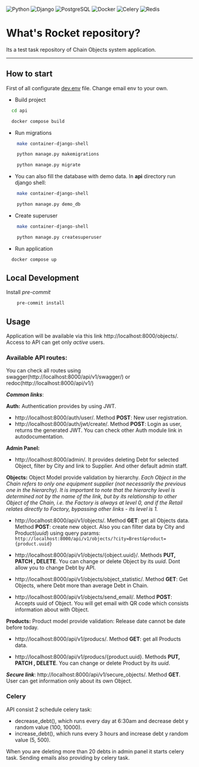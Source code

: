 ![Python](https://img.shields.io/badge/Python-14354C?style=for-the-badge&logo=python&logoColor=white)
![Django](https://img.shields.io/badge/Django-092E20?style=for-the-badge&logo=django&logoColor=white)
![PostgreSQL](https://img.shields.io/badge/PostgreSQL-316192?style=for-the-badge&logo=postgresql&logoColor=white)
![Docker](https://img.shields.io/badge/docker-%230db7ed.svg?style=for-the-badge&logo=docker&logoColor=white)
![Celery](https://img.shields.io/badge/celery-37814A.svg?style=for-the-badge&logo=celery&logoColor=white)
![Redis](https://img.shields.io/badge/redis-%23DD0031.svg?&style=for-the-badge&logo=redis&logoColor=white)

# What's Rocket repository?

Its a test task repository of Chain Objects system application.

---

## How to start
First of all configurate [dev.env](https://github.com/132dannys/RocketProject/blob/main/api/dev.env) file. Change email env to your own.

- Build project
```sh
  cd api
```
```sh
  docker compose build
```
- Run migrations
```sh
    make container-django-shell
```
```sh
    python manage.py makemigrations
```
```sh
    python manage.py migrate
```
- You can also fill the database with demo data. In **api** directory run django shell:
```sh
    make container-django-shell
```
```sh
    python manage.py demo_db
```
- Create superuser
```sh
    make container-django-shell
```
```sh
    python manage.py createsuperuser
```
- Run application
```sh
  docker compose up
```

## Local Development
Install *pre-commit*
```sh
    pre-commit install
```

## Usage

Application will be available via this link http://localhost:8000/objects/.
Access to API can get only *active* users.

### Available API routes:
You can check all routes using swagger(http://localhost:8000/api/v1/swagger/) or redoc(http://localhost:8000/api/v1/)

***Common links***:

**Auth:**
Authentication provides by using JWT.

- http://localhost:8000/auth/user/. Method **POST**: New user registration.
- http://localhost:8000/auth/jwt/create/. Method **POST**: Login as user, returns the generated JWT.
You can check other Auth module link in autodocumentation.

**Admin Panel:**
- http://localhost:8000/admin/.
It provides deleting Debt for selected Object, filter by City and link to Supplier. And other default admin staff.

**Objects:**
Object Model provide validation by hierarchy.
*Each Object in the Chain refers to only one equipment supplier (not
necessarily the previous one in the hierarchy). It is important to note that the hierarchy level
is determined not by the name of the link, but by its relationship to other Object of the Chain, i.e.
the Factory is always at level 0, and if the Retail relates directly to
Factory, bypassing other links - its level is 1.*

- http://localhost:8000/api/v1/objects/. Method **GET**: get all Objects data. Method **POST**: create new object.
Also you can filter data by City and Product(*uuid*) using query params:
``http://localhost:8000/api/v1/objects/?city=Brest&product={product.uuid}
``
- http://localhost:8000/api/v1/objects/{object.uuid}/. Methods **PUT, PATCH , DELETE**.
You can change or delete Object by its *uuid*. Dont allow you to change Debt by API.

- http://localhost:8000/api/v1/objects/object_statistic/. Method **GET**: Get Objects, where Debt more than average Debt in Chain.

- http://localhost:8000/api/v1/objects/send_email/. Method **POST**: Accepts uuid of Object. You will get email with QR code which consists information about with Object.

**Products:**
Product model provide validation: Release date cannot be date before today.

- http://localhost:8000/api/v1/producs/. Method **GET**: get all Products data.

- http://localhost:8000/api/v1/producs/{product.uuid}. Methods **PUT, PATCH , DELETE**.
You can change or delete Product by its *uuid*.

***Secure link***:
http://localhost:8000/api/v1/secure_objects/. Method **GET**. User can get information only about its own Object.

### Celery

API consist 2 schedule celery task:
- decrease_debt(), which runs every day at 6:30am and decrease debt y random value (100, 10000).
- increase_debt(), which runs every 3 hours and increase debt y random value (5, 500).

When you are deleting more than 20 debts in admin panel it starts celery task.
Sending emails also providing by celery task.
